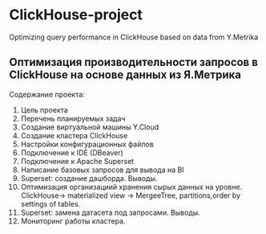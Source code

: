 # ClickHouse-project
Optimizing query performance in ClickHouse based on data from Y.Metrika
## Оптимизация производительности запросов в ClickHouse на основе данных из Я.Метрика
Содержание проекта:
1. Цель проекта
2. Перечень планируемых задач
3. Создание виртуальной машины Y.Cloud
4. Создание кластера ClickHouse
5. Настройки конфигурационных файлов
6. Подключение к IDE (DBeaver)
7. Подключение к Apache Superset
8. Написание базовых запросов для вывода на BI
9. Superset: создание дашборда. Выводы.
10. Оптимизация организациий хранения сырых данных на уровне.
    ClickHouse-> materialized view -> MergeeTree, partitions,order by settings of tables.
11. Superset: замена датасета под запросами. Выводы.
12. Мониторинг работы кластера.
